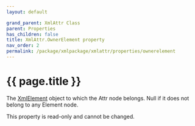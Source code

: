 ```yaml
---
layout: default

grand_parent: XmlAttr Class
parent: Properties
has_children: false
title: XmlAttr.OwnerElement property
nav_order: 2
permalink: /package/xmlpackage/xmlattr/properties/ownerelement
---
```

# {{ page.title }}

The [XmlElement](/package/xmlpackage/xmlelement) object to which the Attr node belongs. Null if it does not belong to any Element node.

This property is read-only and cannot be changed.
